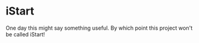 iStart
======

One day this might say something useful. By which point this project won't be called iStart!
